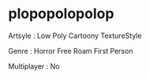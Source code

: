 # plopopolopolop
Artsyle :
Low Poly
Cartoony TextureStyle

Genre :
Horror
Free Roam
First Person

Multiplayer :
No
